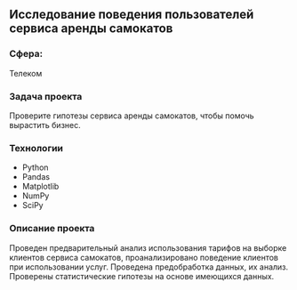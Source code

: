 ## Исследование поведения пользователей сервиса аренды самокатов

### Сфера:
Телеком

### Задача проекта
Проверите гипотезы сервиса аренды самокатов, чтобы помочь вырастить бизнес.


### Технологии
- Python
- Pandas
- Matplotlib
- NumPy
- SciPy

### Описание проекта
Проведен предварительный анализ использования тарифов на выборке клиентов сервиса самокатов,
проанализировано поведение клиентов при использовании услуг. Проведена предобработка
данных, их анализ. Проверены статистические гипотезы на основе имеющихся данных.